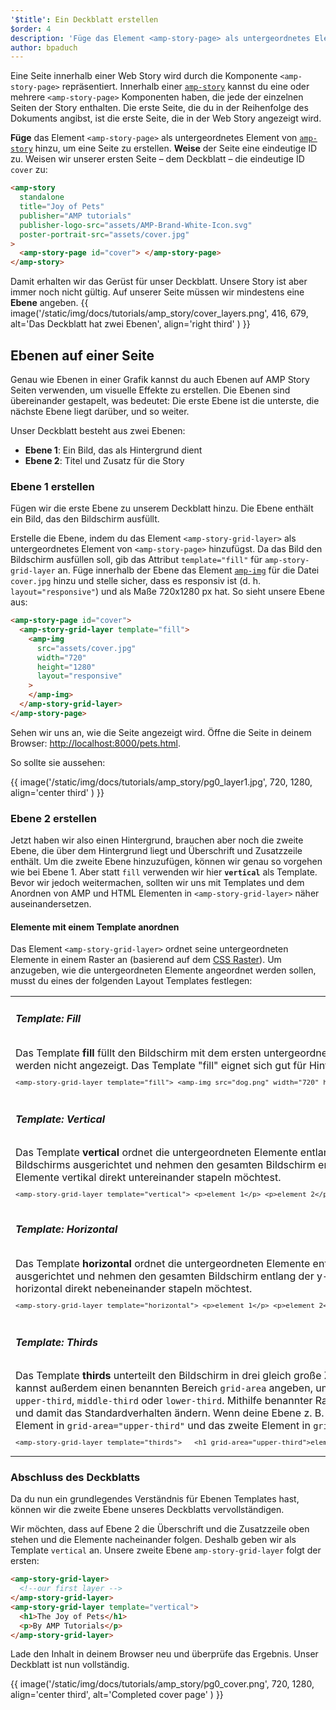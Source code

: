 ```yaml
---
'$title': Ein Deckblatt erstellen
$order: 4
description: 'Füge das Element <amp-story-page> als untergeordnetes Element von amp-story hinzu, um eine Seite zu erstellen. Weise der Seite eine eindeutige ID zu. Weisen wir unserer ersten Seite – dem Deckblatt – die eindeutige ID "cover" zu: …'
author: bpaduch
---
```


Eine Seite innerhalb einer Web Story wird durch die Komponente `<amp-story-page>` repräsentiert. Innerhalb einer [`amp-story`](../../../../documentation/components/reference/amp-story.md) kannst du eine oder mehrere `<amp-story-page>` Komponenten haben, die jede der einzelnen Seiten der Story enthalten. Die erste Seite, die du in der Reihenfolge des Dokuments angibst, ist die erste Seite, die in der Web Story angezeigt wird.

**Füge** das Element `<amp-story-page>` als untergeordnetes Element von [`amp-story`](../../../../documentation/components/reference/amp-story.md) hinzu, um eine Seite zu erstellen. **Weise** der Seite eine eindeutige ID zu. Weisen wir unserer ersten Seite – dem Deckblatt – die eindeutige ID `cover` zu:

```html
<amp-story
  standalone
  title="Joy of Pets"
  publisher="AMP tutorials"
  publisher-logo-src="assets/AMP-Brand-White-Icon.svg"
  poster-portrait-src="assets/cover.jpg"
>
  <amp-story-page id="cover"> </amp-story-page>
</amp-story>
```

Damit erhalten wir das Gerüst für unser Deckblatt. Unsere Story ist aber immer noch nicht gültig. Auf unserer Seite müssen wir mindestens eine **Ebene** angeben. {{ image('/static/img/docs/tutorials/amp_story/cover_layers.png', 416, 679, alt='Das Deckblatt hat zwei Ebenen', align='right third' ) }}

## Ebenen auf einer Seite

Genau wie Ebenen in einer Grafik kannst du auch Ebenen auf AMP Story Seiten verwenden, um visuelle Effekte zu erstellen. Die Ebenen sind übereinander gestapelt, was bedeutet: Die erste Ebene ist die unterste, die nächste Ebene liegt darüber, und so weiter.

Unser Deckblatt besteht aus zwei Ebenen:

- **Ebene 1**: Ein Bild, das als Hintergrund dient
- **Ebene 2**: Titel und Zusatz für die Story

### Ebene 1 erstellen

Fügen wir die erste Ebene zu unserem Deckblatt hinzu. Die Ebene enthält ein Bild, das den Bildschirm ausfüllt.

Erstelle die Ebene, indem du das Element `<amp-story-grid-layer>` als untergeordnetes Element von `<amp-story-page>` hinzufügst. Da das Bild den Bildschirm ausfüllen soll, gib das Attribut `template="fill"` für `amp-story-grid-layer` an. Füge innerhalb der Ebene das Element [`amp-img`](../../../../documentation/components/reference/amp-img.md) für die Datei `cover.jpg` hinzu und stelle sicher, dass es responsiv ist (d. h. `layout="responsive"`) und als Maße 720x1280 px hat. So sieht unsere Ebene aus:

```html
<amp-story-page id="cover">
  <amp-story-grid-layer template="fill">
    <amp-img
      src="assets/cover.jpg"
      width="720"
      height="1280"
      layout="responsive"
    >
    </amp-img>
  </amp-story-grid-layer>
</amp-story-page>
```

Sehen wir uns an, wie die Seite angezeigt wird. Öffne die Seite in deinem Browser: <a href="http://localhost:8000/pets.html">http://localhost:8000/pets.html</a>.

So sollte sie aussehen:

{{ image('/static/img/docs/tutorials/amp_story/pg0_layer1.jpg', 720, 1280, align='center third' ) }}

### Ebene 2 erstellen

Jetzt haben wir also einen Hintergrund, brauchen aber noch die zweite Ebene, die über dem Hintergrund liegt und Überschrift und Zusatzzeile enthält. Um die zweite Ebene hinzuzufügen, können wir genau so vorgehen wie bei Ebene 1. Aber statt `fill` verwenden wir hier **`vertical`** als Template. Bevor wir jedoch weitermachen, sollten wir uns mit Templates und dem Anordnen von AMP und HTML Elementen in `<amp-story-grid-layer>` näher auseinandersetzen.

#### Elemente mit einem Template anordnen

Das Element `<amp-story-grid-layer>` ordnet seine untergeordneten Elemente in einem Raster an (basierend auf dem [CSS Raster](https://www.w3.org/TR/css-grid-1/)). Um anzugeben, wie die untergeordneten Elemente angeordnet werden sollen, musst du eines der folgenden Layout Templates festlegen:

<table class="noborder">
<tr>
    <td colspan="2"><h5 id="fill">Template: Fill</h5></td>
</tr>
<tr>
    <td width="65%">Das Template <strong>fill</strong> füllt den Bildschirm mit dem ersten untergeordneten Element der Ebene aus. Alle anderen Elemente dieser Ebene werden nicht angezeigt.     Das Template "fill" eignet sich gut für Hintergründe, einschließlich Bildern und Videos.    <code class="nopad"><pre>&lt;amp-story-grid-layer template="fill"> &lt;amp-img src="dog.png" width="720" height="1280" layout="responsive"> &lt;/amp-img> &lt;/amp-story-grid-layer></pre></code>
</td>
    <td>     {{ image('/static/img/docs/tutorials/amp_story/layer-fill.png', 216, 341, alt='Illustration: das dog.png Bild füllt den Bildschirm') }}</td>
</tr>
<tr>
    <td colspan="2"><h5 id="vertical">Template: Vertical</h5></td>
</tr>
<tr>
    <td width="65%">Das Template <strong>vertical</strong> ordnet die untergeordneten Elemente entlang der y-Achse an. Die Elemente werden am oberen Rand des Bildschirms ausgerichtet und nehmen den gesamten Bildschirm entlang der x-Achse ein.     Das Template "vertical" ist sinnvoll, wenn du Elemente vertikal direkt untereinander stapeln möchtest.    <code class="nopad"><pre>&lt;amp-story-grid-layer template="vertical"> &lt;p>element 1&lt;/p> &lt;p>element 2&lt;/p> &lt;p>element 3&lt;/p> &lt;/amp-story-grid-layer></pre></code>
</td>
    <td>{{ image('/static/img/docs/tutorials/amp_story/layer-vertical.png', 216, 341, alt='Illustration: element1, element2 und element3, vertical gestapelt') }}</td>
</tr>
<tr>
    <td colspan="2"><h5 id="horizontal">Template: Horizontal</h5></td>
</tr>
<tr>
    <td width="65%">Das Template <strong>horizontal</strong> ordnet die untergeordneten Elemente entlang der x-Achse an. Die Elemente werden am Bildschirmstart ausgerichtet und nehmen den gesamten Bildschirm entlang der y-Achse ein.     Das Template "horizontal" ist sinnvoll, wenn du Elemente horizontal direkt nebeneinander stapeln möchtest.     <code class="nopad"><pre>&lt;amp-story-grid-layer template="horizontal"> &lt;p>element 1&lt;/p> &lt;p>element 2&lt;/p> &lt;p>element 3&lt;/p> &lt;/amp-story-grid-layer></pre></code>
</td>
    <td>     {{ image('/static/img/docs/tutorials/amp_story/layer-horizontal.png', 216, 341, alt='Illustration: element1, element2 und element3, horizontal in spalten gestapelt') }}</td>
</tr>
<tr>
    <td colspan="2"><h5 id="thirds">Template: Thirds</h5></td>
</tr>
<tr>
<td width="65%"> Das Template <strong>thirds</strong> unterteilt den Bildschirm in drei gleich große Zeilen und ermöglicht dir, Inhalte in jedem Bereich einzufügen. Du kannst außerdem einen benannten Bereich <code>grid-area</code> angeben, um zu bestimmen, in welchem Drittel sich dein Inhalt befinden soll: <code>upper-third</code>, <code>middle-third</code> oder <code>lower-third</code>. Mithilfe benannter Rasterbereiche kannst du anpassen, wo Elemente erscheinen sollen, und damit das Standardverhalten ändern. Wenn deine Ebene z. B. zwei Elemente enthält, kannst du angeben, dass sich das erste Element in <code>grid-area="upper-third"</code> und das zweite Element in <code>grid-area="lower-third"</code> befinden soll. <code class="nopad"><pre>&lt;amp-story-grid-layer template="thirds">   &lt;h1 grid-area="upper-third">element 1&lt;/h1>   &lt;p grid-area="lower-third">element 2&lt;/p> &lt;/amp-story-grid-layer> </pre></code>
</td>
<td>{{ image('/static/img/docs/tutorials/amp_story/layer-thirds.png', 216, 341, alt='Illustration: der Bildschirm ist in drei Ebenen unterteilt - upper-third, middle-third, lower-third; element1 ist im upper-third; element 2 ist im lower-third') }}</td>
</tr>
</table>

### Abschluss des Deckblatts

Da du nun ein grundlegendes Verständnis für Ebenen Templates hast, können wir die zweite Ebene unseres Deckblatts vervollständigen.

Wir möchten, dass auf Ebene 2 die Überschrift und die Zusatzzeile oben stehen und die Elemente nacheinander folgen. Deshalb geben wir als Template `vertical` an. Unsere zweite Ebene `amp-story-grid-layer` folgt der ersten:

```html
<amp-story-grid-layer>
  <!--our first layer -->
</amp-story-grid-layer>
<amp-story-grid-layer template="vertical">
  <h1>The Joy of Pets</h1>
  <p>By AMP Tutorials</p>
</amp-story-grid-layer>
```

Lade den Inhalt in deinem Browser neu und überprüfe das Ergebnis. Unser Deckblatt ist nun vollständig.

{{ image('/static/img/docs/tutorials/amp_story/pg0_cover.png', 720, 1280, align='center third', alt='Completed cover page' ) }}

